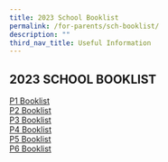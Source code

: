 ```yaml
---
title: 2023 School Booklist
permalink: /for-parents/sch-booklist/
description: ""
third_nav_title: Useful Information
---
```

## 2023 SCHOOL BOOKLIST

[P1 Booklist](/files/2023%20School%20Booklist/Palm%20View%20%20Booklist%202023%20Primary%201%20(1).pdf)<br>
[P2 Booklist](/files/2023%20School%20Booklist/Palm%20View%20%20Booklist%202023%20Primary%202%20(1).pdf)<br>
[P3 Booklist](/files/2023%20School%20Booklist/Palm%20View%20%20Booklist%202023%20Primary%203%20(1).pdf)<br>
[P4 Booklist](/files/2023%20School%20Booklist/Palm%20View%20%20Booklist%202023%20Primary%204%20(1).pdf)<br>
[P5 Booklist](/files/2023%20School%20Booklist/Palm%20View%20%20Booklist%202023%20Primary%205%20(1).pdf)<br>
[P6 Booklist](/files/2023%20School%20Booklist/Palm%20View%20%20Booklist%202023%20Primary%206%20(1).pdf)